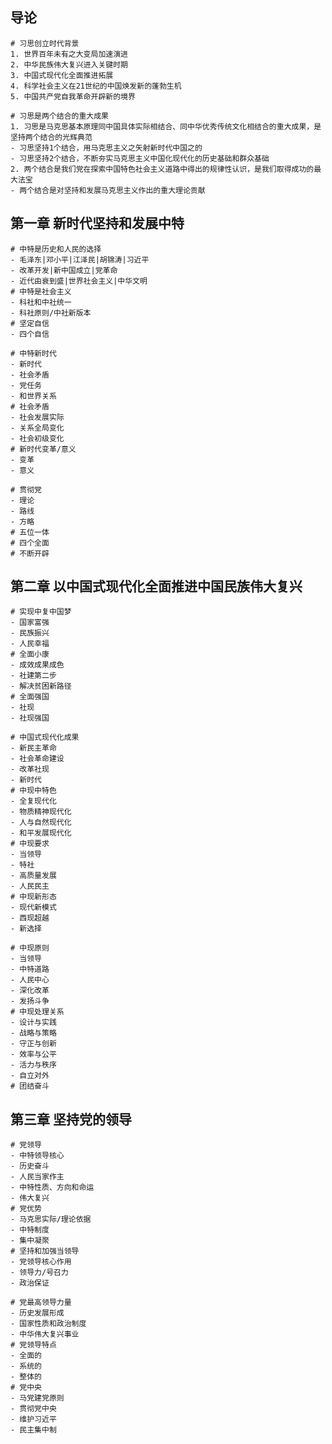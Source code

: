 ## 导论

```shell
# 习思创立时代背景
1. 世界百年未有之大变局加速演进
2. 中华民族伟大复兴进入关键时期
3. 中国式现代化全面推进拓展
4. 科学社会主义在21世纪的中国焕发新的蓬勃生机
5. 中国共产党自我革命开辟新的境界
```

```shell
# 习思是两个结合的重大成果
1. 习思是马克思基本原理同中国具体实际相结合、同中华优秀传统文化相结合的重大成果，是坚持两个结合的光辉典范
- 习思坚持1个结合，用马克思主义之矢射新时代中国之的
- 习思坚持2个结合，不断夯实马克思主义中国化现代化的历史基础和群众基础
2. 两个结合是我们党在探索中国特色社会主义道路中得出的规律性认识，是我们取得成功的最大法宝
- 两个结合是对坚持和发展马克思主义作出的重大理论贡献
```

## 第一章 新时代坚持和发展中特

```shell
# 中特是历史和人民的选择
- 毛泽东|邓小平|江泽民|胡锦涛|习近平
- 改革开发|新中国成立|党革命
- 近代由衰到盛|世界社会主义|中华文明
# 中特是社会主义
- 科社和中社统一
- 科社原则/中社新版本
# 坚定自信
- 四个自信
```

```shell
# 中特新时代
- 新时代
- 社会矛盾
- 党任务
- 和世界关系
# 社会矛盾
- 社会发展实际
- 关系全局变化
- 社会初级变化
# 新时代变革/意义
- 变革
- 意义
```

```shell
# 贯彻党
- 理论
- 路线
- 方略
# 五位一体
# 四个全面
# 不断开辟
```

## 第二章 以中国式现代化全面推进中国民族伟大复兴

```shell
# 实现中复中国梦
- 国家富强
- 民族振兴
- 人民幸福
# 全面小康
- 成效成果成色
- 社建第二步
- 解决贫困新路径
# 全面强国
- 社现
- 社现强国
```

```shell
# 中国式现代化成果
- 新民主革命
- 社会革命建设
- 改革社现
- 新时代
# 中现中特色
- 全复现代化
- 物质精神现代化
- 人与自然现代化
- 和平发展现代化
# 中现要求
- 当领导
- 特社
- 高质量发展
- 人民民主
# 中现新形态
- 现代新模式
- 西现超越
- 新选择
```

```shell
# 中现原则
- 当领导
- 中特道路
- 人民中心
- 深化改革
- 发扬斗争
# 中现处理关系
- 设计与实践
- 战略与策略
- 守正与创新
- 效率与公平
- 活力与秩序
- 自立对外
# 团结奋斗
```

## 第三章 坚持党的领导

```shell
# 党领导
- 中特领导核心
- 历史奋斗
- 人民当家作主
- 中特性质、方向和命运
- 伟大复兴
# 党优势
- 马克思实际/理论依据
- 中特制度
- 集中凝聚
# 坚持和加强当领导
- 党领导核心作用
- 领导力/号召力
- 政治保证
```

```shell
# 党最高领导力量
- 历史发展形成
- 国家性质和政治制度
- 中华伟大复兴事业
# 党领导特点
- 全面的
- 系统的
- 整体的
# 党中央
- 马党建党原则
- 贯彻党中央
- 维护习近平
- 民主集中制
```
